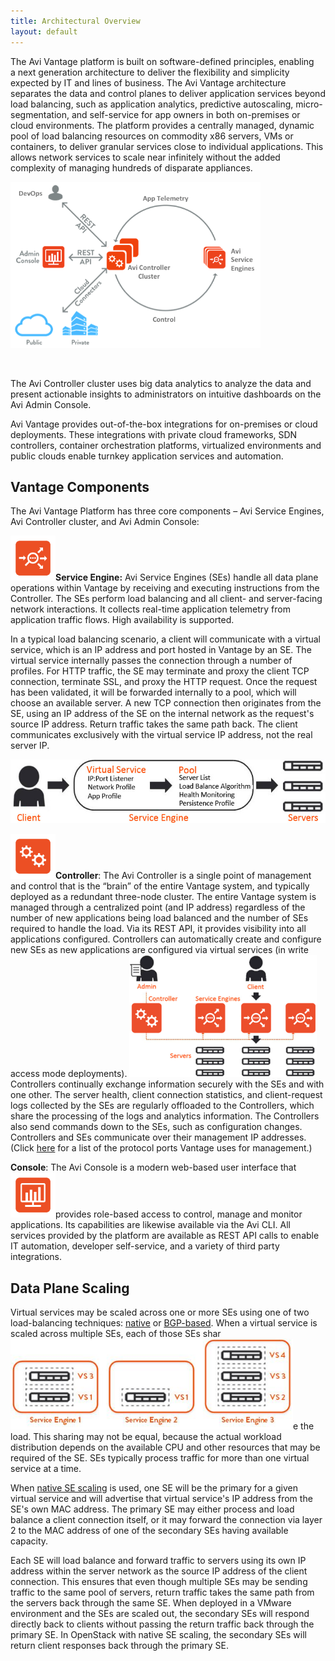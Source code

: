 ```yaml
---
title: Architectural Overview
layout: default
---
```

The Avi Vantage platform is built on software-defined principles, enabling a next generation architecture to deliver the flexibility and simplicity expected by IT and lines of business. The Avi Vantage architecture separates the data and control planes to deliver application services beyond load balancing, such as application analytics, predictive autoscaling, micro-segmentation, and self-service for app owners in both on-premises or cloud environments. The platform provides a centrally managed, dynamic pool of load balancing resources on commodity x86 servers, VMs or containers, to deliver granular services close to individual applications. This allows network services to scale near infinitely without the added complexity of managing hundreds of disparate appliances.

<a href="img/Screen-Shot-2016-08-11-at-10.43.58-AM.png"><img class="wp-image-11487 aligncenter" src="img/Screen-Shot-2016-08-11-at-10.43.58-AM.png" alt="Screen-Shot-2016-08-11-at-10.43.58-AM" width="400" height="266"></a>

 

The Avi Controller cluster uses big data analytics to analyze the data and present actionable insights to administrators on intuitive dashboards on the Avi Admin Console.

Avi Vantage provides out-of-the-box integrations for on-premises or cloud deployments. These integrations with private cloud frameworks, SDN controllers, container orchestration platforms, virtualized environments and public clouds enable turnkey application services and automation.

## Vantage Components

The Avi Vantage Platform has three core components – Avi Service Engines, Avi Controller cluster, and Avi Admin Console:

**<a href="img/Master_Single_Icons-01.png"><img class="wp-image-11489 alignleft" src="img/Master_Single_Icons-01.png" alt="Master_Single_Icons-01" width="72" height="72"></a>Service Engine:** Avi Service Engines (SEs) handle all data plane operations within Vantage by receiving and executing instructions from the Controller. The SEs perform load balancing and all client- and server-facing network interactions. It collects real-time application telemetry from application traffic flows. High availability is supported.

In a typical load balancing scenario, a client will communicate with a virtual service, which is an IP address and port hosted in Vantage by an SE. The virtual service internally passes the connection through a number of profiles. For HTTP traffic, the SE may terminate and proxy the client TCP connection, terminate SSL, and proxy the HTTP request. Once the request has been validated, it will be forwarded internally to a pool, which will choose an available server. A new TCP connection then originates from the SE, using an IP address of the SE on the internal network as the request's source IP address. Return traffic takes the same path back. The client communicates exclusively with the virtual service IP address, not the real server IP.

<a href="img/architecture_1-1.jpg"><img class="wp-image-1957 aligncenter" src="img/architecture_1-1.jpg" alt="Architecture" width="536" height="102"></a>

<a href="img/Copy-of-Master_Single_Icons-03.png"><img class="wp-image-11488 alignleft" src="img/Copy-of-Master_Single_Icons-03.png" alt="Copy of Master_Single_Icons-03" width="72" height="72"></a>**Controller**: The Avi Controller is a single point of management and control that is the “brain” of the entire Vantage system, and typically deployed as a redundant three-node cluster. The entire Vantage system is managed through a centralized point (and IP address) regardless of the number of new applications being load balanced and the number of SEs required to handle the load. Via its REST API, it provides visibility into all applications configured. Controllers can automatically create and configure new SEs as new applications are configured via virtual services (in write access mode deployments).
<a href="img/Admin_Client_SEs_Controller_Servers-2.png"><img class="alignright wp-image-11506" src="img/Admin_Client_SEs_Controller_Servers-2.png" alt="Admin_Client_SEs_Controller_Servers" width="300" height="195"></a>Controllers continually exchange information securely with the SEs and with one other. The server health, client connection statistics, and client-request logs collected by the SEs are regularly offloaded to the Controllers, which share the processing of the logs and analytics information. The Controllers also send commands down to the SEs, such as configuration changes. Controllers and SEs communicate over their management IP addresses. (Click <a href="/docs/16.2/protocol-ports-used-by-avi-vantage-for-management-communication/">here</a> for a list of the protocol ports Vantage uses for management.)

**Console**: The Avi Console is a modern web-based user interface that <a href="img/Master_Single_Icons-02.png"><img class="wp-image-11490 alignleft" src="img/Master_Single_Icons-02.png" alt="Master_Single_Icons-02" width="72" height="72"></a>provides role-based access to control, manage and monitor applications. Its capabilities are likewise available via the Avi CLI. All services provided by the platform are available as REST API calls to enable IT automation, developer self-service, and a variety of third party integrations.

## Data Plane Scaling

Virtual services may be scaled across one or more SEs using one of two load-balancing techniques: <a href="/docs/16.2/autoscale-service-engines/#How_Native_SE_Scaling_Works">native</a> or <a href="/docs/16.2/bgp-support-for-virtual-services/">BGP-based</a>. When a virtual service is scaled across multiple SEs, each of those SEs shar<a href="img/architecture_3.jpg"><img class="alignright size-full wp-image-1965" src="img/architecture_3.jpg" alt="Architecture 3" width="452" height="145"></a>e the load. This sharing may not be equal, because the actual workload distribution depends on the available CPU and other resources that may be required of the SE. SEs typically process traffic for more than one virtual service at a time.

When <a href="/docs/16.2/autoscale-service-engines/#How_Native_SE_Scaling_Works">native SE scaling</a> is used, one SE will be the primary for a given virtual service and will advertise that virtual service's IP address from the SE's own MAC address. The primary SE may either process and load balance a client connection itself, or it may forward the connection via layer 2 to the MAC address of one of the secondary SEs having available capacity.

Each SE will load balance and forward traffic to servers using its own IP address within the server network as the source IP address of the client connection. This ensures that even though multiple SEs may be sending traffic to the same pool of servers, return traffic takes the same path from the servers back through the same SE. When deployed in a VMware environment and the SEs are scaled out, the secondary SEs will respond directly back to clients without passing the return traffic back through the primary SE. In OpenStack with native SE scaling, the secondary SEs will return client responses back through the primary SE.
 